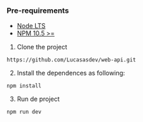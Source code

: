 ### Pre-requirements
- [Node LTS](https://nodejs.org/en)
- [NPM 10.5 >=](https://docs.npmjs.com/downloading-and-installing-node-js-and-npm)

1. Clone the project
```
https://github.com/Lucasasdev/web-api.git
```
2. Install the dependences as following:
```
npm install
```
3. Run de project
```
npm run dev
```
